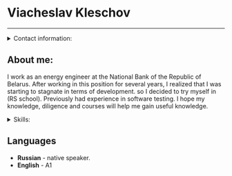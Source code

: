 # Viacheslav Kleschov
---
<details><summary>Contact information:</summary>

- **telephone:** +375 (44) 585-26-11  
- **Discord:**   Slavaklesh#8587  
- **Telegram:**  @KLESH_97  
- **E-mail:**    slava.kleshov@gmail.com
- [linkedIn](https://www.linkedin.com/in/slava-kleschov-b0bbb0259/)

</details>

## **About me:**
 I work as an energy engineer at the National Bank of the Republic of Belarus. After working in this position for several years, I realized that I was starting to stagnate in terms of development. so I decided to try myself in (RS school). Previously had experience in software testing. I hope my knowledge, diligence and courses will help me gain useful knowledge.

<details><summary>Skills:</summary>

**- Photoshop**  
**- C#**

</details>

## Languages
- **Russian** - native speaker.
- **English** - A1

